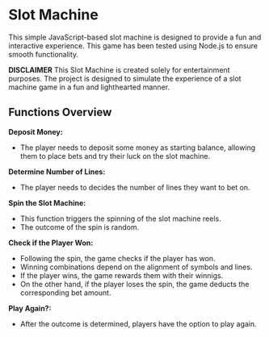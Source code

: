 # Slot Machine

This simple JavaScript-based slot machine is designed to provide a fun and interactive experience.
This game has been tested using Node.js to ensure smooth functionality.

**DISCLAIMER**
  This Slot Machine is created solely for entertainment purposes. The project is designed to simulate the experience of a slot machine game in a fun and lighthearted manner.

## Functions Overview
**Deposit Money:**
- The player needs to deposit some money as starting balance, allowing them to place bets and try their luck on the slot machine.

**Determine Number of Lines:**
- The player needs to decides the number of lines they want to bet on.

**Spin the Slot Machine:**
- This function triggers the spinning of the slot machine reels.
- The outcome of the spin is random.

**Check if the Player Won:**
- Following the spin, the game checks if the player has won.
- Winning combinations depend on the alignment of symbols and lines.
- If the player wins, the game rewards them with their winnigs.
- On the other hand, if the player loses the spin, the game deducts the corresponding bet amount.

**Play Again?:**
- After the outcome is determined, players have the option to play again.
